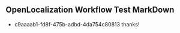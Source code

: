 ## OpenLocalization Workflow Test MarkDown
* c9aaaab1-fd8f-475b-adbd-4da754c80813 thanks!

<!--HONumber=Aug16_HO3-->


